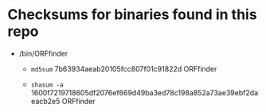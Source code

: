 # Checksums for binaries found in this repo



- /bin/ORFfinder
  
  - `md5sum` 7b63934aeab20105fcc807f01c91822d  ORFfinder 
  
  - `shasum -a` 1600f7219718605df2076ef669d49ba3ed78c198a852a73ae39ebf2daeacb2e5  ORFfinder
